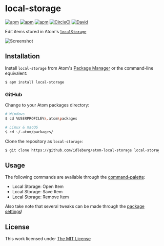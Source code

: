 # local-storage

[![apm](https://flat.badgen.net/apm/license/local-storage)](https://atom.io/packages/local-storage)
[![apm](https://flat.badgen.net/apm/v/local-storage)](https://atom.io/packages/local-storage)
[![apm](https://flat.badgen.net/apm/dl/local-storage)](https://atom.io/packages/local-storage)
[![CircleCI](https://flat.badgen.net/circleci/github/idleberg/atom-local-storage)](https://circleci.com/gh/idleberg/atom-local-storage)
[![David](https://flat.badgen.net/david/dep/idleberg/atom-local-storage)](https://david-dm.org/idleberg/atom-local-storage)

Edit items stored in Atom's [`localStorage`](https://developer.mozilla.org/en-US/docs/Web/API/Web_Storage_API/Using_the_Web_Storage_API)

![Screenshot](https://raw.github.com/idleberg/atom-local-storage/master/screenshot.png)

## Installation

Install `local-storage` from Atom's [Package Manager](http://flight-manual.atom.io/using-atom/sections/atom-packages/) or the command-line equivalent:

`$ apm install local-storage`

### GitHub

Change to your Atom packages directory:

```bash
# Windows
$ cd %USERPROFILE%\.atom\packages

# Linux & macOS
$ cd ~/.atom/packages/
```

Clone the repository as `local-storage`:

```bash
$ git clone https://github.com/idleberg/atom-local-storage local-storage
```

## Usage

The following commands are available through the [command-palette](https://flight-manual.atom.io/getting-started/sections/atom-basics/#command-palette):

* Local Storage: Open Item
* Local Storage: Save Item
* Local Storage: Remove Item

Also take note that several tweaks can be made through the [package settings](https://flight-manual.atom.io/using-atom/sections/atom-packages/#package-settings)!

## License

This work licensed under [The MIT License](https://opensource.org/licenses/MIT)
